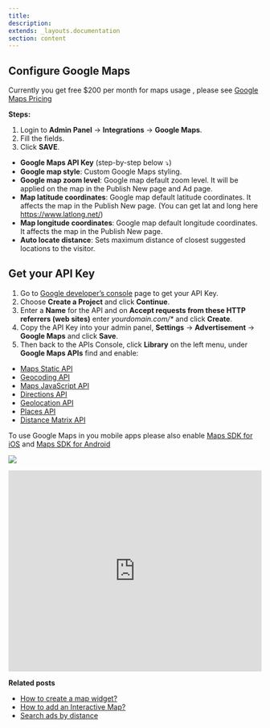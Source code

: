 ```yaml
---
title:
description:
extends: _layouts.documentation
section: content
---
```


## Configure Google Maps

Currently you get free $200 per month for maps usage , please see [Google Maps Pricing](https://cloud.google.com/maps-platform/pricing)

**Steps:**

1.  Login to  **Admin Panel** -> **Integrations**  ->  **Google Maps**.
2.  Fill the fields.
3.  Click  **SAVE**.


- **Google Maps API Key** (step-by-step below ⤵️)
- **Google map style**: Custom Google Maps styling.
- **Google map zoom level**: Google map default zoom level. It will be applied on the map in the Publish New page and Ad page.
- **Map latitude coordinates**: Google map default latitude coordinates. It affects the map in the Publish New page. (You can get lat and long here https://www.latlong.net/)
- **Map longitude coordinates**: Google map default longitude coordinates. It affects the map in the Publish New page.
- **Auto locate distance**: Sets maximum distance of closest suggested locations to the visitor.

## Get your API Key

1.  Go to  [Google developer’s console](https://console.developers.google.com/)  page to get your API Key.
2.  Choose  **Create a Project**  and click  **Continue**.
3.  Enter a  **Name**  for the API and on  **Accept requests from these HTTP referrers (web sites)**  enter  _yourdomain.com/*_  and click  **Create**.
4.  Copy the API Key into your admin panel,  **Settings**  ->  **Advertisement**  ->  **Google Maps**  and click  **Save**.
5.  Then back to the APIs Console, click  **Library**  on the left menu, under  **Google Maps APIs**  find and enable:

- [Maps Static API](https://console.cloud.google.com/apis/library/static-maps-backend.googleapis.com)
- [Geocoding API](https://console.cloud.google.com/apis/library/geocoding-backend.googleapis.com)
- [Maps JavaScript API](https://console.cloud.google.com/apis/library/maps-backend.googleapis.com)
- [Directions API](https://console.cloud.google.com/apis/library/directions-backend.googleapis.com)
- [Geolocation API](https://console.cloud.google.com/apis/library/geolocation.googleapis.com)
- [Places API ](https://console.cloud.google.com/apis/library/places-backend.googleapis.com)
- [Distance Matrix API](https://console.cloud.google.com/apis/library/distance-matrix-backend.googleapis.com)

To use Google Maps in you mobile apps please also enable [Maps SDK for iOS](https://console.cloud.google.com/marketplace/product/google/maps-ios-backend.googleapis.com) and [Maps SDK for Android](https://console.cloud.google.com/apis/library/maps-android-backend.googleapis.com)




![](/assets/images/googlemapssettings2.png)


<iframe width="100%" height="400px" src="https://www.youtube.com/embed/HkgirwUTl74" title="Yclas video" frameborder="0" allow="accelerometer; autoplay; clipboard-write; encrypted-media; gyroscope; picture-in-picture" allowfullscreen></iframe>
 
 
 **Related posts**

- [How to create a map widget?](/docs/widgets-map-widget)
- [How to add an Interactive Map?](/docs/content-create-an-interactive-map)
- [Search ads by distance](/docs/search-ads-by-distance)

